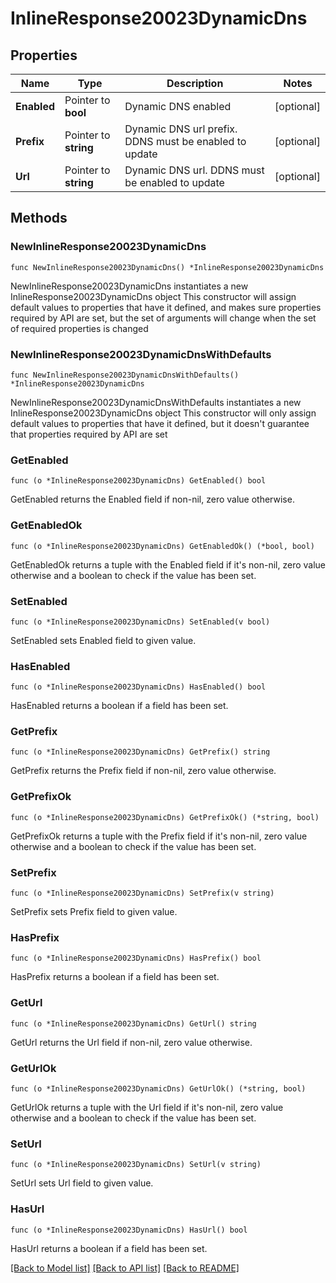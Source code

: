 # InlineResponse20023DynamicDns

## Properties

Name | Type | Description | Notes
------------ | ------------- | ------------- | -------------
**Enabled** | Pointer to **bool** | Dynamic DNS enabled | [optional] 
**Prefix** | Pointer to **string** | Dynamic DNS url prefix. DDNS must be enabled to update | [optional] 
**Url** | Pointer to **string** | Dynamic DNS url. DDNS must be enabled to update | [optional] 

## Methods

### NewInlineResponse20023DynamicDns

`func NewInlineResponse20023DynamicDns() *InlineResponse20023DynamicDns`

NewInlineResponse20023DynamicDns instantiates a new InlineResponse20023DynamicDns object
This constructor will assign default values to properties that have it defined,
and makes sure properties required by API are set, but the set of arguments
will change when the set of required properties is changed

### NewInlineResponse20023DynamicDnsWithDefaults

`func NewInlineResponse20023DynamicDnsWithDefaults() *InlineResponse20023DynamicDns`

NewInlineResponse20023DynamicDnsWithDefaults instantiates a new InlineResponse20023DynamicDns object
This constructor will only assign default values to properties that have it defined,
but it doesn't guarantee that properties required by API are set

### GetEnabled

`func (o *InlineResponse20023DynamicDns) GetEnabled() bool`

GetEnabled returns the Enabled field if non-nil, zero value otherwise.

### GetEnabledOk

`func (o *InlineResponse20023DynamicDns) GetEnabledOk() (*bool, bool)`

GetEnabledOk returns a tuple with the Enabled field if it's non-nil, zero value otherwise
and a boolean to check if the value has been set.

### SetEnabled

`func (o *InlineResponse20023DynamicDns) SetEnabled(v bool)`

SetEnabled sets Enabled field to given value.

### HasEnabled

`func (o *InlineResponse20023DynamicDns) HasEnabled() bool`

HasEnabled returns a boolean if a field has been set.

### GetPrefix

`func (o *InlineResponse20023DynamicDns) GetPrefix() string`

GetPrefix returns the Prefix field if non-nil, zero value otherwise.

### GetPrefixOk

`func (o *InlineResponse20023DynamicDns) GetPrefixOk() (*string, bool)`

GetPrefixOk returns a tuple with the Prefix field if it's non-nil, zero value otherwise
and a boolean to check if the value has been set.

### SetPrefix

`func (o *InlineResponse20023DynamicDns) SetPrefix(v string)`

SetPrefix sets Prefix field to given value.

### HasPrefix

`func (o *InlineResponse20023DynamicDns) HasPrefix() bool`

HasPrefix returns a boolean if a field has been set.

### GetUrl

`func (o *InlineResponse20023DynamicDns) GetUrl() string`

GetUrl returns the Url field if non-nil, zero value otherwise.

### GetUrlOk

`func (o *InlineResponse20023DynamicDns) GetUrlOk() (*string, bool)`

GetUrlOk returns a tuple with the Url field if it's non-nil, zero value otherwise
and a boolean to check if the value has been set.

### SetUrl

`func (o *InlineResponse20023DynamicDns) SetUrl(v string)`

SetUrl sets Url field to given value.

### HasUrl

`func (o *InlineResponse20023DynamicDns) HasUrl() bool`

HasUrl returns a boolean if a field has been set.


[[Back to Model list]](../README.md#documentation-for-models) [[Back to API list]](../README.md#documentation-for-api-endpoints) [[Back to README]](../README.md)


